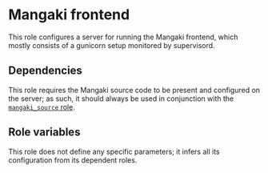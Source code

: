 # Mangaki frontend

This role configures a server for running the Mangaki frontend, which mostly
consists of a gunicorn setup monitored by supervisord.

## Dependencies

This role requires the Mangaki source code to be present and configured on the
server; as such, it should always be used in conjunction with the
[`mangaki_source` role](../mangaki_source/README.md).

## Role variables

This role does not define any specific parameters; it infers all its
configuration from its dependent roles.
